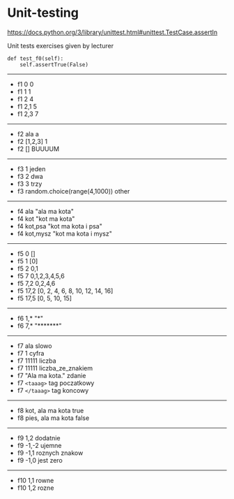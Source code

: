 # Unit-testing
https://docs.python.org/3/library/unittest.html#unittest.TestCase.assertIn

Unit tests exercises given by
lecturer

```
def test_f0(self):
    self.assertTrue(False)
```

---------------------------------------------------------------------

* f1 0 0
* f1 1 1
* f1 2 4
* f1 2,1  5
* f1 2,3  7
---------------------------------------------------------------------
* f2 ala a
* f2 [1,2,3] 1
* f2 [] BUUUUM
---------------------------------------------------------------------
* f3 1 jeden
* f3 2 dwa
* f3 3 trzy
* f3 random.choice(range(4,1000)) other
---------------------------------------------------------------------
* f4 ala "ala ma kota"
* f4 kot "kot ma kota"
* f4 kot,psa "kot ma kota i psa"
* f4 kot,mysz "kot ma kota i mysz"
---------------------------------------------------------------------
* f5 0 []
* f5 1 [0]
* f5 2 0,1
* f5 7 0,1,2,3,4,5,6
* f5 7,2 0,2,4,6
* f5 17,2 [0, 2, 4, 6, 8, 10, 12, 14, 16]
* f5 17,5 [0, 5, 10, 15]
---------------------------------------------------------------------
* f6 1,* "*"
* f6 7,* "*******"
---------------------------------------------------------------------
* f7  ala  slowo
* f7 1 cyfra
* f7 11111 liczba
* f7 11111 liczba_ze_znakiem
* f7 "Ala ma kota."  zdanie
* f7 ```<taaag>```   tag poczatkowy
* f7 ```</taaag>```   tag koncowy
---------------------------------------------------------------------
* f8 kot, ala ma kota  true
* f8 pies, ala ma kota  false
---------------------------------------------------------------------
* f9 1,2   dodatnie
* f9 -1,-2 ujemne
* f9 -1,1  roznych znakow
* f9 -1,0  jest zero
---------------------------------------------------------------------
* f10 1,1   rowne
* f10 1,2   rozne
